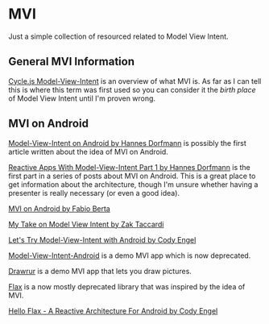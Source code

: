 # MVI
Just a simple collection of resourced related to Model View Intent.

## General MVI Information

[Cycle.js Model-View-Intent](https://cycle.js.org/model-view-intent.html) is an overview of what MVI is. As far as I can tell this is where this term was first used so you can consider it the _birth place_ of Model View Intent until I'm proven wrong.

## MVI on Android

[Model-View-Intent on Android by Hannes Dorfmann](http://hannesdorfmann.com/android/model-view-intent) is possibly the first article written about the idea of MVI on Android.

[Reactive Apps With Model-View-Intent Part 1 by Hannes Dorfmann](http://hannesdorfmann.com/android/mosby3-mvi-1) is the first part in a series of posts about MVI on Android. This is a great place to get information about the architecture, though I'm unsure whether having a presenter is really necessary (or even a good idea).

[MVI on Android by Fabio Berta](https://medium.com/@fnberta/mvi-on-android-20677f80df55)

[My Take on Model View Intent by Zak Taccardi](https://hackernoon.com/model-view-intent-mvi-part-1-state-renderer-187e270db15c)

[Let's Try Model-View-Intent with Android by Cody Engel](https://android.jlelse.eu/lets-try-model-view-intent-with-android-3190a899c3a1)

[Model-View-Intent-Android](https://github.com/sockeqwe/Model-View-Intent-Android) is a demo MVI app which is now deprecated.

[Drawrur](https://github.com/CodyEngel/Drawrur) is a demo MVI app that lets you draw pictures.

[Flax](https://github.com/CodyEngel/Flax) is a now mostly deprecated library that was inspired by the idea of MVI.

[Hello Flax - A Reactive Architecture For Android by Cody Engel](https://hackernoon.com/hello-flax-a-reactive-architecture-for-android-8e56af9c575a)
